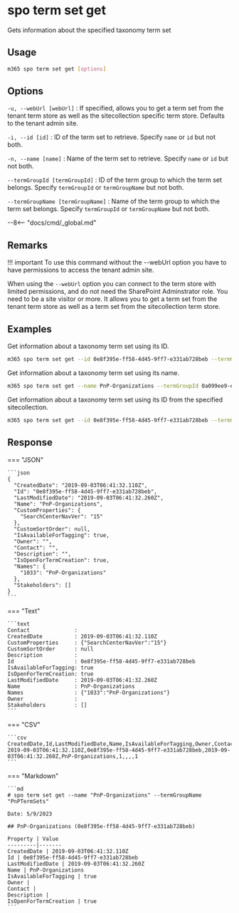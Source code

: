 # spo term set get

Gets information about the specified taxonomy term set

## Usage

```sh
m365 spo term set get [options]
```

## Options

`-u, --webUrl [webUrl]`
: If specified, allows you to get a term set from the tenant term store as well as the sitecollection specific term store. Defaults to the tenant admin site.

`-i, --id [id]`
: ID of the term set to retrieve. Specify `name` or `id` but not both.

`-n, --name [name]`
: Name of the term set to retrieve. Specify `name` or `id` but not both.

`--termGroupId [termGroupId]`
: ID of the term group to which the term set belongs. Specify `termGroupId` or `termGroupName` but not both.

`--termGroupName [termGroupName]`
: Name of the term group to which the term set belongs. Specify `termGroupId` or `termGroupName` but not both.

--8<-- "docs/cmd/_global.md"

## Remarks

!!! important
    To use this command without the --webUrl option you have to have permissions to access the tenant admin site.

When using the `--webUrl` option you can connect to the term store with limited permissions, and do not need the SharePoint Adminstrator role. You need to be a site visitor or more. It allows you to get a term set from the tenant term store as well as a term set from the sitecollection term store.

## Examples

Get information about a taxonomy term set using its ID.

```sh
m365 spo term set get --id 0e8f395e-ff58-4d45-9ff7-e331ab728beb --termGroupName PnPTermSets
```

Get information about a taxonomy term set using its name.

```sh
m365 spo term set get --name PnP-Organizations --termGroupId 0a099ee9-e231-4ae9-a5b6-d7f94a0d241d
```

Get information about a taxonomy term set using its ID from the specified sitecollection.

```sh
m365 spo term set get --id 0e8f395e-ff58-4d45-9ff7-e331ab728beb --termGroupName PnPTermSets --webUrl https://contoso.sharepoint.com/sites/project-x
```

## Response

=== "JSON"

    ```json
    {
      "CreatedDate": "2019-09-03T06:41:32.110Z",
      "Id": "0e8f395e-ff58-4d45-9ff7-e331ab728beb",
      "LastModifiedDate": "2019-09-03T06:41:32.260Z",
      "Name": "PnP-Organizations",
      "CustomProperties": {
        "SearchCenterNavVer": "15"
      },
      "CustomSortOrder": null,
      "IsAvailableForTagging": true,
      "Owner": "",
      "Contact": "",
      "Description": "",
      "IsOpenForTermCreation": true,
      "Names": {
        "1033": "PnP-Organizations"
      },
      "Stakeholders": []
    }
    ```

=== "Text"

    ```text
    Contact              :
    CreatedDate          : 2019-09-03T06:41:32.110Z
    CustomProperties     : {"SearchCenterNavVer":"15"}
    CustomSortOrder      : null
    Description          :
    Id                   : 0e8f395e-ff58-4d45-9ff7-e331ab728beb
    IsAvailableForTagging: true
    IsOpenForTermCreation: true
    LastModifiedDate     : 2019-09-03T06:41:32.260Z
    Name                 : PnP-Organizations
    Names                : {"1033":"PnP-Organizations"}
    Owner                :
    Stakeholders         : []
    ```

=== "CSV"

    ```csv
    CreatedDate,Id,LastModifiedDate,Name,IsAvailableForTagging,Owner,Contact,Description,IsOpenForTermCreation
    2019-09-03T06:41:32.110Z,0e8f395e-ff58-4d45-9ff7-e331ab728beb,2019-09-03T06:41:32.260Z,PnP-Organizations,1,,,,1
    ```

=== "Markdown"

    ```md
    # spo term set get --name "PnP-Organizations" --termGroupName "PnPTermSets"

    Date: 5/9/2023

    ## PnP-Organizations (0e8f395e-ff58-4d45-9ff7-e331ab728beb)

    Property | Value
    ---------|-------
    CreatedDate | 2019-09-03T06:41:32.110Z
    Id | 0e8f395e-ff58-4d45-9ff7-e331ab728beb
    LastModifiedDate | 2019-09-03T06:41:32.260Z
    Name | PnP-Organizations
    IsAvailableForTagging | true
    Owner |
    Contact |
    Description |
    IsOpenForTermCreation | true
    ```
